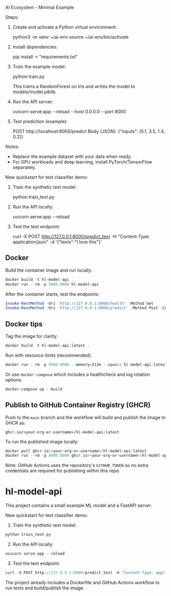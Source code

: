 AI Ecosystem - Minimal Example

Steps:

1. Create and activate a Python virtual environment:

   python3 -m venv ~/ai-env
   source ~/ai-env/bin/activate

2. Install dependencies:

   pip install -r "requirements.txt"

3. Train the example model:

   python train.py

   This trains a RandomForest on Iris and writes the model to models/model.joblib

4. Run the API server:

   uvicorn serve:app --reload --host 0.0.0.0 --port 8000

5. Test prediction (example):

   POST http://localhost:8000/predict
   Body (JSON): {"inputs": [5.1, 3.5, 1.4, 0.2]}

Notes:
- Replace the example dataset with your data when ready.
- For GPU workloads and deep learning, install PyTorch/TensorFlow separately.

New quickstart for text classifier demo:

1. Train the synthetic text model:

   python train_text.py

2. Run the API locally:

   uvicorn serve:app --reload

3. Test the text endpoint:

   curl -X POST http://127.0.0.1:8000/predict_text -H "Content-Type: application/json" -d '{"texts":"I love this"}'

Docker
------

Build the container image and run locally:

```powershell
docker build -t hl-model-api .
docker run --rm -p 8000:8000 hl-model-api
```

After the container starts, test the endpoints:

```powershell
Invoke-RestMethod -Uri 'http://127.0.0.1:8000/health' -Method Get
Invoke-RestMethod -Uri 'http://127.0.0.1:8000/predict' -Method Post -ContentType 'application/json' -Body '{"inputs":[5.1,3.5,1.4,0.2]}'
```

## Docker tips

Tag the image for clarity:

```powershell
docker build -t hl-model-api:latest .
```

Run with resource limits (recommended):

```powershell
docker run --rm -p 8000:8000 --memory=512m --cpus=1 hl-model-api:latest
```

Or use `docker-compose` which includes a healthcheck and log rotation options:

```powershell
docker-compose up --build
```

Publish to GitHub Container Registry (GHCR)
----------------------------------------

Push to the `main` branch and the workflow will build and publish the image to GHCR as:

```
ghcr.io/<your-org-or-username>/hl-model-api:latest
```

To run the published image locally:

```powershell
docker pull ghcr.io/<your-org-or-username>/hl-model-api:latest
docker run --rm -p 8000:8000 ghcr.io/<your-org-or-username>/hl-model-api:latest
```

Note: GitHub Actions uses the repository's `GITHUB_TOKEN` so no extra credentials are required for publishing within this repo.
# hl-model-api

This project contains a small example ML model and a FastAPI server.

New quickstart for text classifier demo:

1. Train the synthetic text model:

```powershell
python train_text.py
```

2. Run the API locally:

```powershell
uvicorn serve:app --reload
```

3. Test the text endpoint:

```powershell
curl -X POST http://127.0.0.1:8000/predict_text -H "Content-Type: application/json" -d '{"texts":"I love this"}'
```

The project already includes a Dockerfile and GitHub Actions workflow to run tests and build/publish the image.